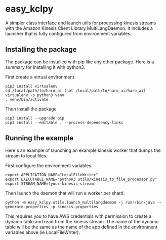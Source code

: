 # easy_kclpy
A simpler class interface and launch utils for processing kinesis streams with the Amazon Kinesis Client Library MultiLangDaemon.  It includes a launcher that is fully configured from environment variables.

## Installing the package
The package can be installed with pip like any other package.  Here is a summary for installing it with python3.

First create a virtual environment
```
pip3 install virtualenv
cd /local/path/to/haro_ai (not /local/path/to/haro_ai/haro_ai)
virtualenv -p python3 venv
. venv/bin/activate
```
Then install the package
```
pip3 install --upgrade pip
pip3 install --editable . --process-dependency-links
```

## Running the example

Here's an example of launching an example kinesis worker that dumps the stream to local files.

First configure the environment variables.  
```
export APPLICATION_NAME="LocalFileWriter"
export EXECUTABLE_NAME="python3 utils/kinesis_to_file_processor.py"
export STREAM_NAME=[your-kinesis-stream]
```

Then launch the daemon that will run a worker per shard.  
```
python -m easy_kclpy.utils.launch_multilangdaemon -j /usr/bin/java --generate-properties -p kinesis.properties
```
This requires you to have AWS credentials with permission to create a dynamo table and read from the kinesis stream.  The name of the dynamo table will be the same as the name of the app defined in the environment variables above (ie LocalFileWriter).


